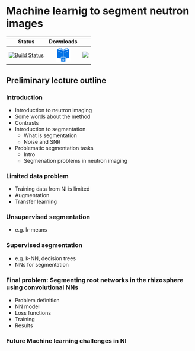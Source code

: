 # Machine learnig to segment neutron images

| Status        | Downloads  | |
|:-------------:|:-------------:|:-----:|
|[![Build Status](https://www.travis-ci.com/ImagingLectures/MLSegmentation4NI.svg?branch=main)](https://www.travis-ci.com/ImagingLectures/MLSegmentation4NI)| [<img src="downloadbook.svg" width="40px" />](https://github.com/ImagingLectures/MLSegmentation4NI/tree/gh-pages/lecture/_build/latex/MLSegmentation4NI.pdf) | [<img src="https://upload.wikimedia.org/wikipedia/commons/3/38/Jupyter_logo.svg" width="40px" />](https://github.com/ImagingLectures/MLSegmentation4NI/blob/main/lecture/ML4NeutronImageSegmentation.ipynb) |

## Preliminary lecture outline

### Introduction
-	Introduction to neutron imaging
  - Some words about the method
  - Contrasts
- Introduction to segmentation
  - What is segmentation
  - Noise and SNR
- Problematic segmentation tasks
  - Intro
  - Segmenation problems in neutron imaging

### Limited data problem
-	Training data from NI is limited
-	Augmentation
-	Transfer learning

### Unsupervised segmentation
-	e.g. k-means

### Supervised segmentation
-	e.g. k-NN, decision trees
-	NNs for segmentation

### Final problem: Segmenting root networks in the rhizosphere using convolutional NNs
-	Problem definition
-	NN model
-	Loss functions
-	Training
-	Results

### Future Machine learning challenges in NI
